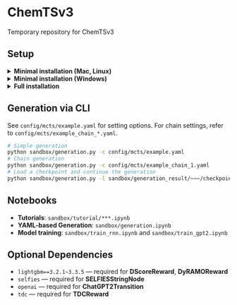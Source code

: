 # ChemTSv3
Temporary repository for ChemTSv3

## Setup

<details>
  <summary><b>Minimal installation (Mac, Linux)</b></summary><br>

### Available classes
- **Transition**: `GBGATransition`, `GPT2Transition`, `RNNBasedMutation`, `RNNTransition`, `SMIRKSTransition`
- **Reward**: `GFPReward`, `SimilarityReward`, `JScoreReward`, `LogPReward`
- **Policy**: `UCT`, `PUCT`
- The corresponding Node classes and all implemented Filter classes are also available in this environment.

### Setup steps

1. Clone the repository
2. Install uv: https://docs.astral.sh/uv/getting-started/installation/
3. Restart the shell
4. Move to the repository root (e.g., cd molgen)
5. Run the following commands:
```bash
uv venv --python 3.11.11
source .venv/bin/activate
uv pip install numpy==1.26.4 pandas==2.3.3 matplotlib==3.10.7 rdkit==2023.09.6 ipykernel==6.30.0 transformers==4.43.4 torch==2.5.1 --torch-backend=auto
```

To activate the virtual environment, run the following command from the repository root (this process can also be automated through VS Code settings):
```bash
source .venv/bin/activate
```
To deactivate the virtual environment, run:
```bash
deactivate
```
</details>

<details>
  <summary><b>Minimal installation (Windows)</b></summary><br>

### Available classes
- **Transition**: `GBGATransition`, `GPT2Transition`, `RNNBasedMutation`, `RNNTransition`, `SMIRKSTransition`
- **Reward**: `GFPReward`, `SimilarityReward`, `JScoreReward`, `LogPReward`
- **Policy**: `UCT`, `PUCT`
- The corresponding Node classes and all implemented Filter classes are also available in this environment.

### Setup steps

1. Clone the repository
2. Install uv: https://docs.astral.sh/uv/getting-started/installation/
3. Restart the shell (and VSCode if used)
4. Move to the repository root (e.g., cd molgen)
5. Run the following commands:
```bash
uv venv --python 3.11.11
source .venv\Scripts\activate
uv pip install numpy==1.26.4 pandas==2.3.3 matplotlib==3.10.7 rdkit==2023.09.6 ipykernel==6.30.0 transformers==4.43.4 torch==2.5.1 --torch-backend=auto
```

To activate the virtual environment, run the following command from the repository root (this process can also be automated through VS Code settings):
```bash
source .venv/bin/activate
```
To deactivate the virtual environment, run:
```bash
deactivate
```
</details>

<details>
  <summary><b>Full installation</b></summary><br>
  
### Available classes
- **Transition**: `BioT5Transition`, `ChatGPTTransition`, `ChatGPTTransitionWithMemory`, `GBGATransition`, `GPT2Transition`, `RNNBasedMutation`, `RNNTransition`, `SMIRKSTransition`
- **Reward**: `GFPReward`, `SimilarityReward`, `JScoreReward`, `LogPReward`, `TDCReward`
- The corresponding Node classes, along with all implemented Filter and Policy classes, are also available in this environment.

### Setup steps
1. Clone the repository
2. Install uv: https://docs.astral.sh/uv/getting-started/installation/
3. Restart the shell
4. Move to the repository root (e.g., cd molgen)
5. Run the following commands:
```bash
uv venv --python 3.11.11
source .venv/bin/activate
uv pip install pytdc==1.1.14 numpy==1.26.4 rdkit==2023.09.6 selfies==2.2.0 ipykernel==6.30.0 transformers==4.43.4 setuptools==78.1.1 lightgbm==4.6.0 openai==2.6.0 torch==2.5.1 --torch-backend=auto
```
To activate the virtual environment, run the following command from the repository root (this process can also be automated through VS Code settings):
```bash
source .venv/bin/activate
```
To deactivate the virtual environment, run:
```bash
deactivate
```

### Note
- To replicate the EGFR experiments using `DyRAMOReward`, replace `lightgbm==4.6.0` with `lightgbm==3.3.5`. Note that this may require additional build tools such as CMake and OpenMP libraries, depending on the environment.
- `ChatGPTTransition` and `ChatGPTTransitionWithMemory` requires openai api key to use.
  
</details>

## Generation via CLI
See `config/mcts/example.yaml` for setting options. For chain settings, refer to `config/mcts/example_chain_*.yaml`.
```bash
# Simple generation
python sandbox/generation.py -c config/mcts/example.yaml
# Chain generation
python sandbox/generation.py -c config/mcts/example_chain_1.yaml
# Load a checkpoint and continue the generation
python sandbox/generation.py -l sandbox/generation_result/~~~/checkpoint --max_generations 100 --time_limit 60
```

## Notebooks
- **Tutorials**: `sandbox/tutorial/***.ipynb`
- **YAML-based Generation**: `sandbox/generation.ipynb`
- **Model training**: `sandbox/train_rnn.ipynb` and `sandbox/train_gpt2.ipynb`

## Optional Dependencies
- `lightgbm==3.2.1~3.3.5` — required for **DScoreReward**, **DyRAMOReward**
- `selfies` — required for **SELFIESStringNode**  
- `openai` — required for **ChatGPT2Transition**  
- `tdc` — required for **TDCReward**

